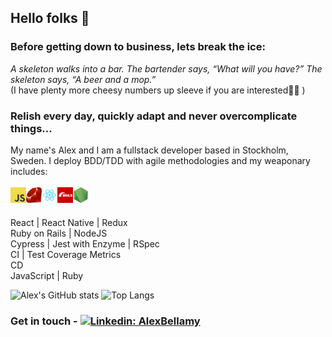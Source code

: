 ## Hello folks 🤝 

### Before getting down to business, lets break the ice:
*A skeleton walks into a bar. The bartender says, “What will you have?” The skeleton says, “A beer and a mop.”*  
(I have plenty more cheesy numbers up sleeve if you are interested🎱🙄 )

### Relish every day, quickly adapt and never overcomplicate things...
My name's Alex and I am a fullstack developer based in Stockholm, Sweden. I deploy BDD/TDD with agile methodologies and my weaponary includes: <br />      
<img align="left" alt="JavaScript" width="25px" src="https://raw.githubusercontent.com/github/explore/80688e429a7d4ef2fca1e82350fe8e3517d3494d/topics/javascript/javascript.png" />
<img align="left" alt="Ruby" width="25px" src="https://raw.githubusercontent.com/github/explore/80688e429a7d4ef2fca1e82350fe8e3517d3494d/topics/ruby/ruby.png" />
<img align="left" alt="React" width="25px" src="https://raw.githubusercontent.com/github/explore/80688e429a7d4ef2fca1e82350fe8e3517d3494d/topics/react/react.png" />
<img align="left" alt="Rails" width="25px" src="https://raw.githubusercontent.com/github/explore/80688e429a7d4ef2fca1e82350fe8e3517d3494d/topics/rails/rails.png" />
  <img align="left" alt="NodeJS" width="25px"  src="https://raw.githubusercontent.com/github/explore/80688e429a7d4ef2fca1e82350fe8e3517d3494d/topics/nodejs/nodejs.png"/> <br /> <br />
  
React | React Native | Redux  <br /> 
Ruby on Rails | NodeJS <br />
Cypress | Jest with Enzyme | RSpec <br />
CI | Test Coverage Metrics  
CD  
JavaScript | Ruby

![Alex's GitHub stats](https://github-readme-stats.vercel.app/api?username=alex-bellamy&show_icons=true&theme=tokyonight&count_private=true&hide=stars,issues)
![Top Langs](https://github-readme-stats.vercel.app/api/top-langs/?username=alex-bellamy&layout=compact&theme=tokyonight&langs_count=6)

### Get in touch - [![Linkedin: AlexBellamy](https://img.shields.io/badge/-AlexBellamy-blue?style=flat-square&logo=Linkedin&logoColor=white&link=https://www.linkedin.com/in/https://alex-bellamy-0237441b4/)](https://www.linkedin.com/in/alex-bellamy-0237441b4/)

<!--
**Alex-Bellamy/Alex-Bellamy** is a ✨ _special_ ✨ repository because its `README.md` (this file) appears on your GitHub profile.

Here are some ideas to get you started:

- 🔭 I’m currently working on ...
- 🌱 I’m currently learning ...
- 👯 I’m looking to collaborate on ...
- 🤔 I’m looking for help with ...
- 💬 Ask me about ...
- 📫 How to reach me: ...
- 😄 Pronouns: ...
- ⚡ Fun fact: ...
-->
